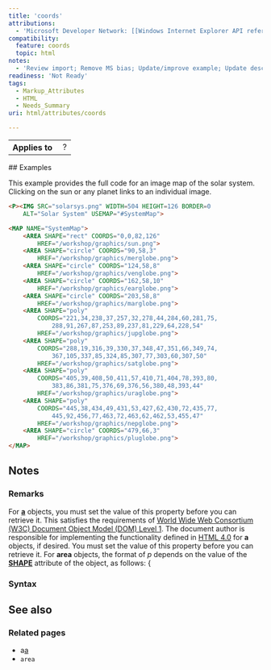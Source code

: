 ```yaml
---
title: 'coords'
attributions:
  - 'Microsoft Developer Network: [[Windows Internet Explorer API reference](http://msdn.microsoft.com/en-us/library/ie/hh828809%28v=vs.85%29.aspx) Article]'
compatibility:
  feature: coords
  topic: html
notes:
  - 'Review import; Remove MS bias; Update/improve example; Update descriptions; Fix lists & compatibility info'
readiness: 'Not Ready'
tags:
  - Markup_Attributes
  - HTML
  - Needs_Summary
uri: html/attributes/coords

---
```

<table class="wikitable">
<tr>
<th>
Applies to

</th>
<td>
 ?

</td>
</tr>
</table>
## Examples

This example provides the full code for an image map of the solar system. Clicking on the sun or any planet links to an individual image.

``` html
<P><IMG SRC="solarsys.png" WIDTH=504 HEIGHT=126 BORDER=0
    ALT="Solar System" USEMAP="#SystemMap">

<MAP NAME="SystemMap">
    <AREA SHAPE="rect" COORDS="0,0,82,126"
        HREF="/workshop/graphics/sun.png">
    <AREA SHAPE="circle" COORDS="90,58,3"
        HREF="/workshop/graphics/merglobe.png">
    <AREA SHAPE="circle" COORDS="124,58,8"
        HREF="/workshop/graphics/venglobe.png">
    <AREA SHAPE="circle" COORDS="162,58,10"
        HREF="/workshop/graphics/earglobe.png">
    <AREA SHAPE="circle" COORDS="203,58,8"
        HREF="/workshop/graphics/marglobe.png">
    <AREA SHAPE="poly"
        COORDS="221,34,238,37,257,32,278,44,284,60,281,75,
            288,91,267,87,253,89,237,81,229,64,228,54"
        HREF="/workshop/graphics/jupglobe.png">
    <AREA SHAPE="poly"
        COORDS="288,19,316,39,330,37,348,47,351,66,349,74,
            367,105,337,85,324,85,307,77,303,60,307,50"
        HREF="/workshop/graphics/satglobe.png">
    <AREA SHAPE="poly"
        COORDS="405,39,408,50,411,57,410,71,404,78,393,80,
            383,86,381,75,376,69,376,56,380,48,393,44"
        HREF="/workshop/graphics/uraglobe.png">
    <AREA SHAPE="poly"
        COORDS="445,38,434,49,431,53,427,62,430,72,435,77,
            445,92,456,77,463,72,463,62,462,53,455,47"
        HREF="/workshop/graphics/nepglobe.png">
    <AREA SHAPE="circle" COORDS="479,66,3"
        HREF="/workshop/graphics/pluglobe.png">
</MAP>
```

## Notes

### Remarks

For [**a**](/html/elements/a) objects, you must set the value of this property before you can retrieve it. This satisfies the requirements of [World Wide Web Consortium (W3C) Document Object Model (DOM) Level 1](http://go.microsoft.com/fwlink/p/?linkid=203744). The document author is responsible for implementing the functionality defined in [HTML 4.0](http://go.microsoft.com/fwlink/p/?linkid=203769) for **a** objects, if desired. You must set the value of this property before you can retrieve it. For **area** objects, the format of *p* depends on the value of the [**SHAPE**](/html/attributes/shape) attribute of the object, as follows: {

### Syntax

## See also

### Related pages

-   a[a](/html/elements/a)
-   `area`
